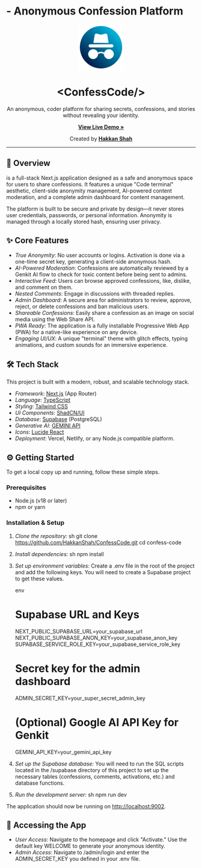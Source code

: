 # <ConfessCode/> - Anonymous Confession Platform

<div align="center">
  <img src="public/icons/dp.png" alt="ConfessCode Logo" width="120px" />
  <h1 align="center">&lt;ConfessCode/&gt;</h1>
  <p align="center">
    An anonymous, coder platform for sharing secrets, confessions, and stories without revealing your identity.
  </p>
  <p align="center">
    <a href="https://concode.vercel.app/" target="_blank"><strong>View Live Demo »</strong></a>
  </p>
  <p align="center">
    Created by <a href="https://www.github.com/HakkanShah" target="_blank"><strong>Hakkan Shah</strong></a>
  </p>
</div>

---

## 🚀 Overview

*<ConfessCode/>* is a full-stack Next.js application designed as a safe and anonymous space for users to share confessions. It features a unique "Code terminal" aesthetic, client-side anonymity management, AI-powered content moderation, and a complete admin dashboard for content management.

The platform is built to be secure and private by design—it never stores user credentials, passwords, or personal information. Anonymity is managed through a locally stored hash, ensuring user privacy.

## ✨ Core Features

- *True Anonymity*: No user accounts or logins. Activation is done via a one-time secret key, generating a client-side anonymous hash.
- *AI-Powered Moderation*: Confessions are automatically reviewed by a Genkit AI flow to check for toxic content before being sent to admins.
- *Interactive Feed*: Users can browse approved confessions, like, dislike, and comment on them.
- *Nested Comments*: Engage in discussions with threaded replies.
- *Admin Dashboard*: A secure area for administrators to review, approve, reject, or delete confessions and ban malicious users.
- *Shareable Confessions*: Easily share a confession as an image on social media using the Web Share API.
- *PWA Ready*: The application is a fully installable Progressive Web App (PWA) for a native-like experience on any device.
- *Engaging UI/UX*: A unique "terminal" theme with glitch effects, typing animations, and custom sounds for an immersive experience.

## 🛠 Tech Stack

This project is built with a modern, robust, and scalable technology stack.

- *Framework*: [Next.js](https://nextjs.org/) (App Router)
- *Language*: [TypeScript](https://www.typescriptlang.org/)
- *Styling*: [Tailwind CSS](https://tailwindcss.com/)
- *UI Components*: [ShadCN/UI](https://ui.shadcn.com/)
- *Database*: [Supabase](https://supabase.io/) (PostgreSQL)
- *Generative AI*: [GEMINI API](https://ai.google.dev/gemini-api/docs)
- *Icons*: [Lucide React](https://lucide.dev/)
- *Deployment*: Vercel, Netlify, or any Node.js compatible platform.

## ⚙ Getting Started

To get a local copy up and running, follow these simple steps.

### Prerequisites

- Node.js (v18 or later)
- npm or yarn

### Installation & Setup

1.  *Clone the repository:*
    sh
    git clone https://github.com/HakkanShah/ConfessCode.git
    cd confess-code
    

2.  *Install dependencies:*
    sh
    npm install
    

3.  *Set up environment variables:*
    Create a .env file in the root of the project and add the following keys. You will need to create a Supabase project to get these values.

    env
    # Supabase URL and Keys
    NEXT_PUBLIC_SUPABASE_URL=your_supabase_url
    NEXT_PUBLIC_SUPABASE_ANON_KEY=your_supabase_anon_key
    SUPABASE_SERVICE_ROLE_KEY=your_supabase_service_role_key

    # Secret key for the admin dashboard
    ADMIN_SECRET_KEY=your_super_secret_admin_key

    # (Optional) Google AI API Key for Genkit
    GEMINI_API_KEY=your_gemini_api_key
    

4.  *Set up the Supabase database:*
    You will need to run the SQL scripts located in the /supabase directory of this project to set up the necessary tables (confessions, comments, activations, etc.) and database functions.

5.  *Run the development server:*
    sh
    npm run dev
    

The application should now be running on [http://localhost:9002](http://localhost:9002).

## 🔑 Accessing the App

-   *User Access*: Navigate to the homepage and click "Activate." Use the default key WELCOME to generate your anonymous identity.
-   *Admin Access*: Navigate to /admin/login and enter the ADMIN_SECRET_KEY you defined in your .env file.